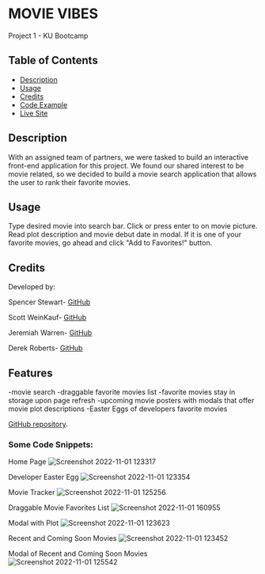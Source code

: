 # MOVIE VIBES
Project 1 - KU Bootcamp
## Table of Contents

- [Description](#description)
- [Usage](#usage)
- [Credits](#credits)
- [Code Example](#Code-Example)
- [Live Site](#Live-Site)

## Description
With an assigned team of partners, we were tasked to build an interactive front-end application for this project.
We found our shared interest to be movie related, so we decided to build a movie search application that allows the user to rank their favorite movies.

## Usage
Type desired movie into search bar.
Click or press enter to on movie picture.
Read plot description and movie debut date in modal.
If it is one of your favorite movies, go ahead and click "Add to Favorites!" button.

## Credits
Developed by: 

Spencer Stewart- 
[GitHub](https://github.com/SpencerRSMS)

Scott WeinKauf-
[GitHub](https://github.com/sweinkauf)

Jeremiah Warren-
[GitHub](https://github.com/Jwarren619)

Derek Roberts-
[GitHub](https://github.com/deroberts)

## Features

-movie search
-draggable favorite movies list
-favorite movies stay in storage upon page refresh
-upcoming movie posters with modals that offer movie plot descriptions
-Easter Eggs of developers favorite movies

[GitHub repository](https://github.com/SpencerRSMS/Coding-Quiz).

### Some Code Snippets:
Home Page
![Screenshot 2022-11-01 123317](https://user-images.githubusercontent.com/112577325/199301689-217f5aaf-c33f-471c-a56c-0c1cb97f74c3.png)

Developer Easter Egg 
![Screenshot 2022-11-01 123354](https://user-images.githubusercontent.com/112577325/199301671-4dfc6383-476c-4fb7-8b0f-008fd814ff03.png)

Movie Tracker 
![Screenshot 2022-11-01 125256](https://user-images.githubusercontent.com/112577325/199303599-e0514d33-399c-43ad-a8ee-f850f23826ac.png)

Draggable Movie Favorites List
![Screenshot 2022-11-01 160955](https://user-images.githubusercontent.com/112577325/199342826-00058b64-1667-4dff-90d9-72712487b3c3.png)

Modal with Plot
![Screenshot 2022-11-01 123623](https://user-images.githubusercontent.com/112577325/199301646-d43123e8-d34f-49fc-bee8-f8af393a3dd3.png)

Recent and Coming Soon Movies
![Screenshot 2022-11-01 123452](https://user-images.githubusercontent.com/112577325/199301633-b7ffcf2b-7bf6-4675-9eda-8ad146804d2c.png)

Modal of Recent and Coming Soon Movies
![Screenshot 2022-11-01 125542](https://user-images.githubusercontent.com/112577325/199304138-36dee056-7082-4685-9f57-2688b8361450.png)



